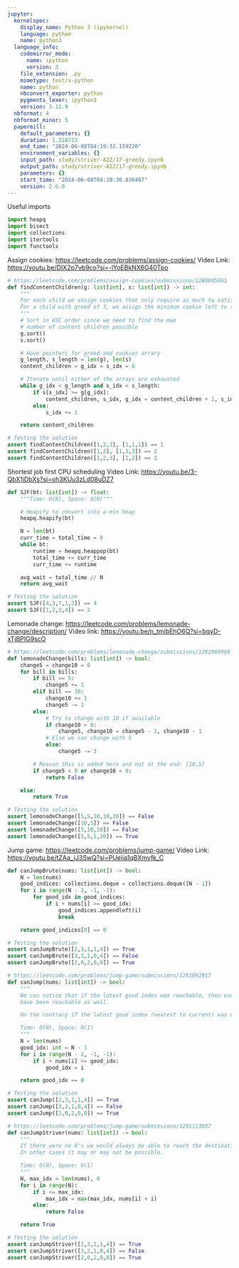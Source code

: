 ```yaml
---
jupyter:
  kernelspec:
    display_name: Python 3 (ipykernel)
    language: python
    name: python3
  language_info:
    codemirror_mode:
      name: ipython
      version: 3
    file_extension: .py
    mimetype: text/x-python
    name: python
    nbconvert_exporter: python
    pygments_lexer: ipython3
    version: 3.11.9
  nbformat: 4
  nbformat_minor: 5
  papermill:
    default_parameters: {}
    duration: 1.328723
    end_time: "2024-06-08T04:19:32.159220"
    environment_variables: {}
    input_path: study/striver-A2Z/17-greedy.ipynb
    output_path: study/striver-A2Z/17-greedy.ipynb
    parameters: {}
    start_time: "2024-06-08T04:19:30.830497"
    version: 2.6.0
---
```


<div id="76cb4635" class="cell markdown"
papermill="{&quot;duration&quot;:2.054e-3,&quot;end_time&quot;:&quot;2024-06-08T04:19:31.962554&quot;,&quot;exception&quot;:false,&quot;start_time&quot;:&quot;2024-06-08T04:19:31.960500&quot;,&quot;status&quot;:&quot;completed&quot;}"
tags="[]">

Useful imports

</div>

<div id="d45ec848" class="cell code" execution_count="1"
execution="{&quot;iopub.execute_input&quot;:&quot;2024-06-08T04:19:31.967343Z&quot;,&quot;iopub.status.busy&quot;:&quot;2024-06-08T04:19:31.966871Z&quot;,&quot;iopub.status.idle&quot;:&quot;2024-06-08T04:19:31.972259Z&quot;,&quot;shell.execute_reply&quot;:&quot;2024-06-08T04:19:31.971809Z&quot;}"
lines_to_next_cell="1"
papermill="{&quot;duration&quot;:8.928e-3,&quot;end_time&quot;:&quot;2024-06-08T04:19:31.973340&quot;,&quot;exception&quot;:false,&quot;start_time&quot;:&quot;2024-06-08T04:19:31.964412&quot;,&quot;status&quot;:&quot;completed&quot;}"
tags="[]">

``` python
import heapq
import bisect
import collections
import itertools
import functools
```

</div>

<div id="a2f52f24" class="cell markdown"
papermill="{&quot;duration&quot;:1.525e-3,&quot;end_time&quot;:&quot;2024-06-08T04:19:31.976408&quot;,&quot;exception&quot;:false,&quot;start_time&quot;:&quot;2024-06-08T04:19:31.974883&quot;,&quot;status&quot;:&quot;completed&quot;}"
tags="[]">

Assign cookies: <https://leetcode.com/problems/assign-cookies/> Video
Link: <https://youtu.be/DIX2p7vb9co?si=-lYoEBkNX6G40Tpo>

</div>

<div id="8016e3c9" class="cell code" execution_count="2"
execution="{&quot;iopub.execute_input&quot;:&quot;2024-06-08T04:19:31.980430Z&quot;,&quot;iopub.status.busy&quot;:&quot;2024-06-08T04:19:31.980003Z&quot;,&quot;iopub.status.idle&quot;:&quot;2024-06-08T04:19:31.984922Z&quot;,&quot;shell.execute_reply&quot;:&quot;2024-06-08T04:19:31.984406Z&quot;}"
lines_to_next_cell="1"
papermill="{&quot;duration&quot;:8.128e-3,&quot;end_time&quot;:&quot;2024-06-08T04:19:31.986041&quot;,&quot;exception&quot;:false,&quot;start_time&quot;:&quot;2024-06-08T04:19:31.977913&quot;,&quot;status&quot;:&quot;completed&quot;}"
tags="[]">

``` python
# https://leetcode.com/problems/assign-cookies/submissions/1280845661
def findContentChildren(g: list[int], s: list[int]) -> int:
    """
    For each child we assign cookies that only require as much to satisfy their greed.
    For a child with greed of 3, we assign the minimum cookie left to satisfy condition: s[k] >= 3
    """
    # Sort in ASC order since we need to find the max
    # number of content children possible
    g.sort()
    s.sort()

    # Have pointers for greed and cookies arrary
    g_length, s_length = len(g), len(s)
    content_children = g_idx = s_idx = 0

    # Iterate until either of the arrays are exhausted
    while g_idx < g_length and s_idx < s_length:
        if s[s_idx] >= g[g_idx]:
            content_children, s_idx, g_idx = content_children + 1, s_idx + 1, g_idx + 1
        else:
            s_idx += 1

    return content_children

# Testing the solution
assert findContentChildren([1,2,3], [1,1,1]) == 1
assert findContentChildren([1,2], [1,2,3]) == 2
assert findContentChildren([1,2,3], [1,2]) == 2
```

</div>

<div id="f911a310" class="cell markdown"
papermill="{&quot;duration&quot;:1.508e-3,&quot;end_time&quot;:&quot;2024-06-08T04:19:31.989193&quot;,&quot;exception&quot;:false,&quot;start_time&quot;:&quot;2024-06-08T04:19:31.987685&quot;,&quot;status&quot;:&quot;completed&quot;}"
tags="[]">

Shortest job first CPU scheduling Video Link:
<https://youtu.be/3-QbX1iDbXs?si=oh3KUu3zLd08uDZ7>

</div>

<div id="1e00764f" class="cell code" execution_count="3"
execution="{&quot;iopub.execute_input&quot;:&quot;2024-06-08T04:19:31.993213Z&quot;,&quot;iopub.status.busy&quot;:&quot;2024-06-08T04:19:31.992875Z&quot;,&quot;iopub.status.idle&quot;:&quot;2024-06-08T04:19:31.996821Z&quot;,&quot;shell.execute_reply&quot;:&quot;2024-06-08T04:19:31.996299Z&quot;}"
lines_to_next_cell="1"
papermill="{&quot;duration&quot;:7.161e-3,&quot;end_time&quot;:&quot;2024-06-08T04:19:31.997874&quot;,&quot;exception&quot;:false,&quot;start_time&quot;:&quot;2024-06-08T04:19:31.990713&quot;,&quot;status&quot;:&quot;completed&quot;}"
tags="[]">

``` python
def SJF(bt: list[int]) -> float:
    """Time: O(N), Space: O(N)"""

    # Heapify to convert into a min heap
    heapq.heapify(bt)

    N = len(bt)
    curr_time = total_time = 0
    while bt:
        runtime = heapq.heappop(bt)
        total_time += curr_time
        curr_time += runtime

    avg_wait = total_time // N
    return avg_wait

# Testing the solution
assert SJF([4,3,7,1,2]) == 4
assert SJF([1,2,3,4]) == 2
```

</div>

<div id="e8d91515" class="cell markdown"
papermill="{&quot;duration&quot;:1.584e-3,&quot;end_time&quot;:&quot;2024-06-08T04:19:32.001024&quot;,&quot;exception&quot;:false,&quot;start_time&quot;:&quot;2024-06-08T04:19:31.999440&quot;,&quot;status&quot;:&quot;completed&quot;}"
tags="[]">

Lemonade change:
<https://leetcode.com/problems/lemonade-change/description/> Video link:
<https://youtu.be/n_tmibEhO6Q?si=bqyD-xTjBPIG9scO>

</div>

<div id="726bd349" class="cell code" execution_count="4"
execution="{&quot;iopub.execute_input&quot;:&quot;2024-06-08T04:19:32.005303Z&quot;,&quot;iopub.status.busy&quot;:&quot;2024-06-08T04:19:32.004908Z&quot;,&quot;iopub.status.idle&quot;:&quot;2024-06-08T04:19:32.009433Z&quot;,&quot;shell.execute_reply&quot;:&quot;2024-06-08T04:19:32.009011Z&quot;}"
lines_to_next_cell="1"
papermill="{&quot;duration&quot;:7.892e-3,&quot;end_time&quot;:&quot;2024-06-08T04:19:32.010535&quot;,&quot;exception&quot;:false,&quot;start_time&quot;:&quot;2024-06-08T04:19:32.002643&quot;,&quot;status&quot;:&quot;completed&quot;}"
tags="[]">

``` python
# https://leetcode.com/problems/lemonade-change/submissions/1281069969
def lemonadeChange(bills: list[int]) -> bool:
    change5 = change10 = 0
    for bill in bills:
        if bill == 5:
            change5 += 1
        elif bill == 10:
            change10 += 1
            change5 -= 1
        else:
            # Try to change with 10 if available
            if change10 > 0:
                change5, change10 = change5 - 1, change10 - 1
            # Else we can change with 5
            else:
                change5 -= 3

        # Reason this is added here and not at the end: [10,5]
        if change5 < 0 or change10 < 0:
            return False

    else:
        return True

# Testing the solution
assert lemonadeChange([5,5,10,10,20]) == False
assert lemonadeChange([10,5]) == False
assert lemonadeChange([5,10,20]) == False
assert lemonadeChange([5,5,5,20]) == True
```

</div>

<div id="bf923f2c" class="cell markdown"
papermill="{&quot;duration&quot;:1.556e-3,&quot;end_time&quot;:&quot;2024-06-08T04:19:32.013742&quot;,&quot;exception&quot;:false,&quot;start_time&quot;:&quot;2024-06-08T04:19:32.012186&quot;,&quot;status&quot;:&quot;completed&quot;}"
tags="[]">

Jump game: <https://leetcode.com/problems/jump-game/> Video Link:
<https://youtu.be/tZAa_jJ3SwQ?si=PUeiia1qBXmvfk_C>

</div>

<div id="d487decb" class="cell code" execution_count="5"
execution="{&quot;iopub.execute_input&quot;:&quot;2024-06-08T04:19:32.017926Z&quot;,&quot;iopub.status.busy&quot;:&quot;2024-06-08T04:19:32.017552Z&quot;,&quot;iopub.status.idle&quot;:&quot;2024-06-08T04:19:32.021846Z&quot;,&quot;shell.execute_reply&quot;:&quot;2024-06-08T04:19:32.021386Z&quot;}"
lines_to_next_cell="1"
papermill="{&quot;duration&quot;:7.623e-3,&quot;end_time&quot;:&quot;2024-06-08T04:19:32.022918&quot;,&quot;exception&quot;:false,&quot;start_time&quot;:&quot;2024-06-08T04:19:32.015295&quot;,&quot;status&quot;:&quot;completed&quot;}"
tags="[]">

``` python
def canJumpBrute(nums: list[int]) -> bool:
    N = len(nums)
    good_indices: collections.deque = collections.deque([N - 1])
    for i in range(N - 2, -1, -1):
        for good_idx in good_indices:
            if i + nums[i] >= good_idx:
                good_indices.appendleft(i)
                break

    return good_indices[0] == 0

# Testing the solution
assert canJumpBrute([2,3,1,1,4]) == True
assert canJumpBrute([3,2,1,0,4]) == False
assert canJumpBrute([2,0,2,0,0]) == True
```

</div>

<div id="4b59da66" class="cell code" execution_count="6"
execution="{&quot;iopub.execute_input&quot;:&quot;2024-06-08T04:19:32.028111Z&quot;,&quot;iopub.status.busy&quot;:&quot;2024-06-08T04:19:32.027749Z&quot;,&quot;iopub.status.idle&quot;:&quot;2024-06-08T04:19:32.032213Z&quot;,&quot;shell.execute_reply&quot;:&quot;2024-06-08T04:19:32.031764Z&quot;}"
lines_to_next_cell="1"
papermill="{&quot;duration&quot;:7.862e-3,&quot;end_time&quot;:&quot;2024-06-08T04:19:32.033247&quot;,&quot;exception&quot;:false,&quot;start_time&quot;:&quot;2024-06-08T04:19:32.025385&quot;,&quot;status&quot;:&quot;completed&quot;}"
tags="[]">

``` python
# https://leetcode.com/problems/jump-game/submissions/1281092917
def canJump(nums: list[int]) -> bool:
    """
    We can notice that if the latest good index was reachable, then every other good index beyond would
    have been reachable as well.

    On the contrary if the latest good index (nearest to current) was not reachable, then no index beyond would be reachable.

    Time: O(N), Space: O(1)
    """
    N = len(nums)
    good_idx: int = N - 1
    for i in range(N - 2, -1, -1):
        if i + nums[i] >= good_idx:
            good_idx = i

    return good_idx == 0

# Testing the solution
assert canJump([2,3,1,1,4]) == True
assert canJump([3,2,1,0,4]) == False
assert canJump([2,0,2,0,0]) == True
```

</div>

<div id="da43a335" class="cell code" execution_count="7"
execution="{&quot;iopub.execute_input&quot;:&quot;2024-06-08T04:19:32.037544Z&quot;,&quot;iopub.status.busy&quot;:&quot;2024-06-08T04:19:32.037113Z&quot;,&quot;iopub.status.idle&quot;:&quot;2024-06-08T04:19:32.041304Z&quot;,&quot;shell.execute_reply&quot;:&quot;2024-06-08T04:19:32.040867Z&quot;}"
papermill="{&quot;duration&quot;:7.419e-3,&quot;end_time&quot;:&quot;2024-06-08T04:19:32.042351&quot;,&quot;exception&quot;:false,&quot;start_time&quot;:&quot;2024-06-08T04:19:32.034932&quot;,&quot;status&quot;:&quot;completed&quot;}"
tags="[]">

``` python
# https://leetcode.com/problems/jump-game/submissions/1281113037
def canJumpStriver(nums: list[int]) -> bool:
    """
    If there were no 0's we would always be able to reach the destination.
    In other cases it may or may not be possible.

    Time: O(N), Space: O(1)
    """
    N, max_idx = len(nums), 0
    for i in range(N):
        if i <= max_idx:
            max_idx = max(max_idx, nums[i] + i)
        else:
            return False

    return True

# Testing the solution
assert canJumpStriver([2,3,1,1,4]) == True
assert canJumpStriver([3,2,1,0,4]) == False
assert canJumpStriver([2,0,2,0,0]) == True
```

</div>
